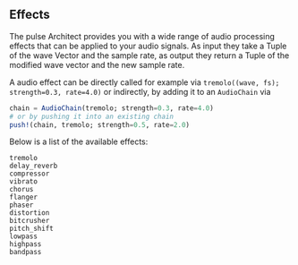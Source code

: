 ## Effects 

The pulse Architect provides you with a wide range of audio processing effects that can be applied to your audio signals. As input they take a Tuple of the wave Vector and the sample rate, as output they return a Tuple of the modified wave vector and the new sample rate. 

A audio effect can be directly called for example via `tremolo((wave, fs); strength=0.3, rate=4.0)` or indirectly, by adding it to an `AudioChain` via 
```julia 
chain = AudioChain(tremolo; strength=0.3, rate=4.0)
# or by pushing it into an existing chain
push!(chain, tremolo; strength=0.5, rate=2.0)
```
Below is a list of the available effects:
```@docs
tremolo
delay_reverb
compressor
vibrato
chorus
flanger
phaser
distortion
bitcrusher
pitch_shift
lowpass
highpass
bandpass
```
